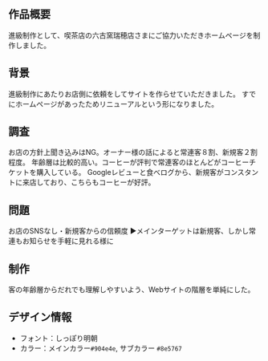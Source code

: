 ## 作品概要
進級制作として、喫茶店の六古窯瑞穂店さまにご協力いただきホームページを制作しました。

## 背景
進級制作にあたりお店側に依頼をしてサイトを作らせていただきました。
すでにホームページがあったためリニューアルという形になりました。

## 調査
お店の方針上聞き込みはNG。オーナー様の話によると常連客８割、新規客２割程度。
年齢層は比較的高い。コーヒーが評判で常連客のほとんどがコーヒーチケットを購入している。
Googleレビューと食べログから、新規客がコンスタントに来店しており、こちらもコーヒーが好評。

## 問題
お店のSNSなし・新規客からの信頼度
▶︎メインターゲットは新規客、しかし常連もお知らせを手軽に見れる様に

## 制作
客の年齢層からだれでも理解しやすいよう、Webサイトの階層を単純にした。

## デザイン情報
- フォント：しっぽり明朝
- カラー：メインカラー`#904e4e`, サブカラー `#8e5767`
